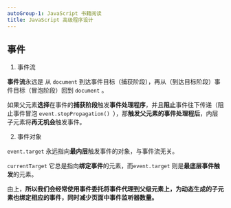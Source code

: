 ```yaml
---
autoGroup-1: JavaScript 书籍阅读
title: JavaScript 高级程序设计
---
```


## 事件

1. 事件流

**事件流**永远是  从 `document` 到达事件目标（捕获阶段），再从（到达目标阶段）事件目标（冒泡阶段）回到 `document` 。

如果父元素**选择**在事件的**捕获阶段**触发**事件处理程序**，并且**阻止**事件往下传递（阻止事件冒泡 `event.stopPropagation() `），那**触发父元素的事件处理程后**，内层子元素将**再无机会**触发事件。

2. 事件对象

`event.target` 永远指向**最内层**触发事件的对象，与事件流无关。

`currentTarget` 它总是指向**绑定事件**的元素，而`event.target` 则是**最底层事件触发**的元素。

由上，**所以我们会经常使用事件委托将事件代理到父级元素上，为动态生成的子元素也绑定相应的事件，同时减少页面中事件监听器数量。**